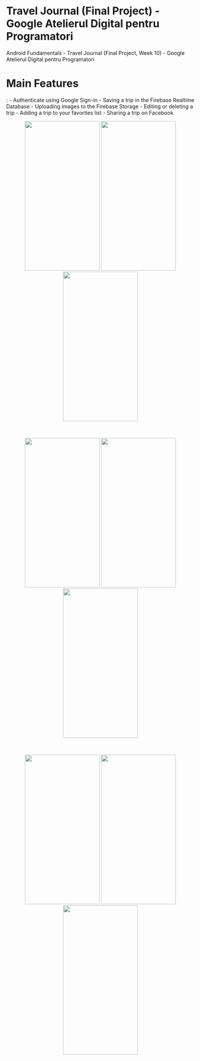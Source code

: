 # Travel Journal (Final Project) - Google Atelierul Digital pentru Programatori

Android Fundamentals - Travel Journal (Final Project, Week 10) - Google Atelierul Digital pentru Programatori

<h1> Main Features</h1>:
- Authenticate using Google Sign-in
- Saving a trip in the Firebase Realtime Database
- Uploading images to the Firebase Storage
- Editing or deleting a trip
- Adding a trip to your favorites list
- Sharing a trip on Facebook

<br />
<p align="center">
    <img src="https://i.imgur.com/JLi23iI.jpg" width="200" height="400"/>
    <img src="https://i.imgur.com/S3VXL5o.jpg" width="200" height="400"/>
    <img src="https://i.imgur.com/tF6NXJz.jpg" width="200" height="400"/>
</p>
<br />
<p align="center">
    <img src="https://i.imgur.com/aTrl8hi.jpg" width="200" height="400"/>
    <img src="https://i.imgur.com/2JRopV3.jpg" width="200" height="400"/>
    <img src="https://i.imgur.com/rCjU6RN.jpg" width="200" height="400"/>
</p>
<br />
<p align="center">
    <img src="https://i.imgur.com/V6vjZLq.jpg" width="200" height="400"/>
    <img src="https://i.imgur.com/KQmptON.jpg" width="200" height="400"/>
    <img src="https://i.imgur.com/Gna9gub.jpg" width="200" height="400"/>
</p>
